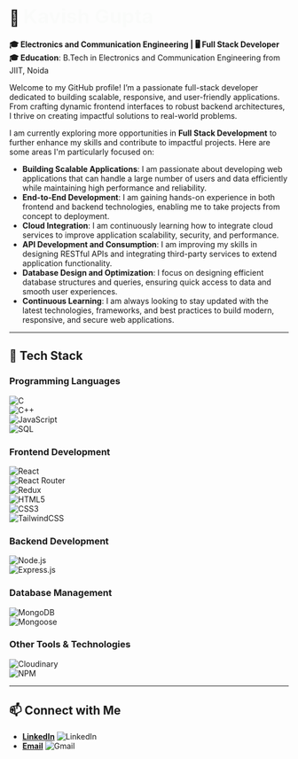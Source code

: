 # 👋 <span style="font-size: 36px; font-weight: bold; color: #4CAF50; animation: slideIn 2s ease-in-out infinite alternate;">Kavish Gupta</span>

<style>
@keyframes slideIn {
  0% { transform: translateX(-100%); opacity: 0; }
  50% { transform: translateX(0); opacity: 1; }
  100% { transform: translateX(100%); opacity: 0; }
}
</style>

**🎓 Electronics and Communication Engineering | 🖥️ Full Stack Developer**  
**🎓 Education**: B.Tech in Electronics and Communication Engineering from JIIT, Noida

Welcome to my GitHub profile! I’m a passionate full-stack developer dedicated to building scalable, responsive, and user-friendly applications. From crafting dynamic frontend interfaces to robust backend architectures, I thrive on creating impactful solutions to real-world problems.

I am currently exploring more opportunities in **Full Stack Development** to further enhance my skills and contribute to impactful projects. Here are some areas I'm particularly focused on:

- **Building Scalable Applications**: I am passionate about developing web applications that can handle a large number of users and data efficiently while maintaining high performance and reliability.
- **End-to-End Development**: I am gaining hands-on experience in both frontend and backend technologies, enabling me to take projects from concept to deployment.
- **Cloud Integration**: I am continuously learning how to integrate cloud services to improve application scalability, security, and performance.
- **API Development and Consumption**: I am improving my skills in designing RESTful APIs and integrating third-party services to extend application functionality.
- **Database Design and Optimization**: I focus on designing efficient database structures and queries, ensuring quick access to data and smooth user experiences.
- **Continuous Learning**: I am always looking to stay updated with the latest technologies, frameworks, and best practices to build modern, responsive, and secure web applications.

---

## 🔧 **Tech Stack**

### **Programming Languages**  
![C](https://img.shields.io/badge/-C-A8B9CC?style=flat-square&logo=c&logoColor=white)  
![C++](https://img.shields.io/badge/-C%2B%2B-00599C?style=flat-square&logo=c%2B%2B&logoColor=white)  
![JavaScript](https://img.shields.io/badge/-JavaScript-F7DF1E?style=flat-square&logo=javascript&logoColor=black)  
![SQL](https://img.shields.io/badge/-SQL-4479A1?style=flat-square&logo=sqlite&logoColor=white)  

### **Frontend Development**  
![React](https://img.shields.io/badge/-React-61DAFB?style=flat-square&logo=react&logoColor=black)  
![React Router](https://img.shields.io/badge/-React%20Router-CA4245?style=flat-square&logo=react-router&logoColor=white)  
![Redux](https://img.shields.io/badge/-Redux-764ABC?style=flat-square&logo=redux&logoColor=white)  
![HTML5](https://img.shields.io/badge/-HTML5-E34F26?style=flat-square&logo=html5&logoColor=white)  
![CSS3](https://img.shields.io/badge/-CSS3-1572B6?style=flat-square&logo=css3&logoColor=white)  
![TailwindCSS](https://img.shields.io/badge/-TailwindCSS-06B6D4?style=flat-square&logo=tailwindcss&logoColor=white)  

### **Backend Development**  
![Node.js](https://img.shields.io/badge/-Node.js-339933?style=flat-square&logo=node.js&logoColor=white)  
![Express.js](https://img.shields.io/badge/-Express.js-000000?style=flat-square&logo=express&logoColor=white)  

### **Database Management**  
![MongoDB](https://img.shields.io/badge/-MongoDB-47A248?style=flat-square&logo=mongodb&logoColor=white)  
![Mongoose](https://img.shields.io/badge/-Mongoose-880000?style=flat-square&logoColor=white)  

### **Other Tools & Technologies**  
![Cloudinary](https://img.shields.io/badge/-Cloudinary-232F3E?style=flat-square&logo=cloudinary&logoColor=white)  
![NPM](https://img.shields.io/badge/-NPM-CB3837?style=flat-square&logo=npm&logoColor=white)  

---

## 📫 **Connect with Me**  
- **[LinkedIn](https://www.linkedin.com/in/kavish-gupta11/)** ![LinkedIn](https://img.shields.io/badge/-LinkedIn-0A66C2?style=flat-square&logo=linkedin&logoColor=white)  
- **[Email](mailto:kavishaman11@gmail.com)** ![Gmail](https://img.shields.io/badge/-Gmail-D14836?style=flat-square&logo=gmail&logoColor=white)
